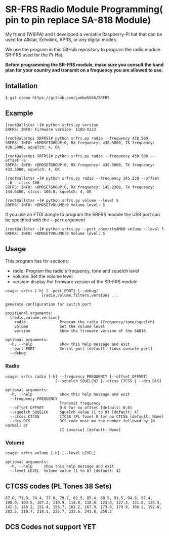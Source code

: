 # SR-FRS Radio Module Programming( pin to pin replace SA-818 Module)

My friend (W6IPA) and I developed a versatile Raspberry-Pi hat that
can be used for Allstar, Echolink, APRS, or any digital modes.

We use the program in this GitHub repository to program the radio
module SR-FRS used for the Pi-Hat.

**Before programming the SR-FRS module, make sure you consult the band
plan for your country and transmit on a frequency you are allowed to
use.**

## Intallation

```
$ git clone https://github.com/jumbo5566/SRFRS

```

## Example

```
[root@allstar ~]# python srfrs.py version
SRFRS: INFO: Firmware version: 110U-V223

[root@alarmpi SRFRS]# python srfrs.py radio --frequency 438.500
SRFRS: INFO: +DMOSETGROUP:0, RX frequency: 438.5000, TX frequency: 438.5000, squelch: 4, OK

[root@alarmpi SRFRS]# python srfrs.py radio --frequency 438.500 --offset -5
SRFRS: INFO: +DMOSETGROUP:0, RX frequency: 438.5000, TX frequency: 433.5000, squelch: 4, OK

[root@allstar ~]# python srfrs.py radio --frequency 145.230 --offset -.6 --ctcss 100
SRFRS: INFO: +DMOSETGROUP:0, RX frequency: 145.2300, TX frequency: 144.6300, ctcss: 100.0, squelch: 4, OK

[root@allstar ~]# python srfrs.py volume --level 5
SRFRS: INFO: +DMOSETVOLUME:0 Volume level: 5
```

If you use an FTDI dongle to program the SRFRS module the USB port can
be specified with the `--port` argument

```
[root@allstar ~]# python srfrs.py --port /dev/ttyAMA0 volume --level 5
SRFRS: INFO: +DMOSETVOLUME:0 Volume level: 5
```

## Usage

This program has for sections:

 - radio: Program the radio's frequency, tone and squelch level
 - volume: Set the volume level
 - version: display the firmware version of the SR-FRS module

```
usage: srfrs [-h] [--port PORT] [--debug]
                {radio,volume,filters,version} ...

generate configuration for switch port

positional arguments:
  {radio,volume,version}
    radio               Program the radio (frequency/tome/squelch)
    volume              Set the volume level
    version             Show the firmware version of the SA818

optional arguments:
  -h, --help            show this help message and exit
  --port PORT           Serial port [default: linux console port]
  --debug
```

### Radio

```
usage: srfrs radio [-h] --frequency FREQUENCY [--offset OFFSET]
                      [--squelch SQUELCH] [--ctcss CTCSS | --dcs DCS]

optional arguments:
  -h, --help            show this help message and exit
  --frequency FREQUENCY
                        Transmit frequency
  --offset OFFSET       0.0 for no offset [default: 0.0]
  --squelch SQUELCH     Squelch value (1 to 9) [default: 4]
  --ctcss CTCSS         CTCSS (PL Tone) 0 for no CTCSS [default: None]
  --dcs DCS             DCS code must me the number followed by [N normal] or
                        [I inverse] [default: None]
```

### Volume

```
usage: srfrs volume [-h] [--level LEVEL]

optional arguments:
  -h, --help     show this help message and exit
  --level LEVEL  Volume value (1 to 8) [default: 4]
```


## CTCSS codes (PL Tones 38 Sets)

```
67.0, 71.9, 74.4, 77.0, 79.7, 82.5, 85.4, 88.5, 91.5, 94.8, 97.4,
100.0, 103.5, 107.2, 110.9, 114.8, 118.8, 123.0, 127.3, 131.8, 136.5,
141.3, 146.2, 151.4, 156.7, 162.2, 167.9, 173.8, 179.9, 186.2, 192.8,
203.5, 210.7, 218.1, 225.7, 233.6, 241.8, 250.3
```

## DCS Codes not support YET




[1]: http://www.sunrisedigit.com/upload/file/1558943384.rar
